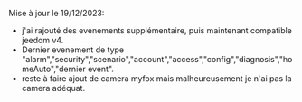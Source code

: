 Mise à jour le 19/12/2023:
- j'ai rajouté des evenements supplémentaire, puis maintenant compatible jeedom v4.
- Dernier evenement de type "alarm","security","scenario","account","access","config","diagnosis","homeAuto","dernier event".
- reste à faire ajout de camera myfox mais malheureusement je n'ai pas la camera adéquat.
